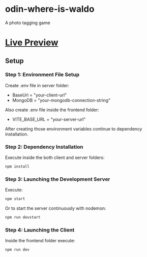 # odin-where-is-waldo
A photo tagging game

# [Live Preview](https://odin-where-is-waldo.vercel.app/)

## Setup

### Step 1: Environment File Setup

Create .env file in server folder:

- BaseUrl = "your-client-url" 
- MongoDB = "your-mongodb-connection-string"

Also create .env file inside the frontend folder:

- VITE_BASE_URL = "your-server-url"

After creating those environment variables continue to dependency installation.

### Step 2: Dependency Installation

Execute inside the both client and server folders:

```sh
npm install
```

### Step 3: Launching the Development Server

Execute:

```sh
npm start
```

Or to start the server continuously with nodemon:

```sh
npm run devstart
```

### Step 4: Launching the Client

Inside the frontend folder execute:

```sh
npm run dev
```


